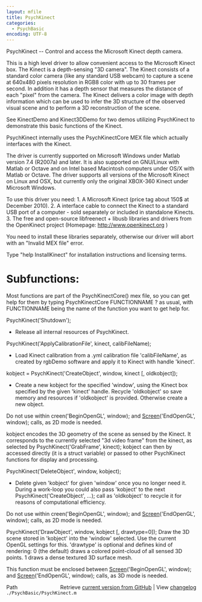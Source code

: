 ```yaml
---
layout: mfile
title: PsychKinect
categories:
  - PsychBasic
encoding: UTF-8
---
```


PsychKinect -- Control and access the Microsoft Kinect depth camera.

This is a high level driver to allow convenient access to the Microsoft
Kinect box. The Kinect is a depth-sensing "3D camera". The Kinect
consists of a standard color camera (like any standard USB webcam)
to capture a scene at 640x480 pixels resolution in RGB8 color with up to
30 frames per second. In addition it has a depth sensor that measures the
distance of each "pixel" from the camera. The Kinect delivers a color
image with depth information which can be used to infer the 3D structure
of the observed visual scene and to perform a 3D reconstruction of the
scene.

See KinectDemo and Kinect3DDemo for two demos utilizing PsychKinect to
demonstrate this basic functions of the Kinect.

PsychKinect internally uses the PsychKinectCore MEX file which actually
interfaces with the Kinect.

The driver is currently supported on Microsoft Windows under
Matlab version 7.4 (R2007a) and later. It is also supported on
GNU/Linux with Matlab or Octave and on Intel based Macintosh computers
under OS/X with Matlab or Octave. The driver supports all versions of
the Microsoft Kinect on Linux and OSX, but currently only the original
XBOX-360 Kinect under Microsoft Windows.

To use this driver you need:
1\. A Microsoft Kinect (price tag about 150$ at December 2010).
2\. A interface cable to connect the Kinect to a standard USB port of a
   computer - sold separately or included in standalone Kinects.
3\. The free and open-source libfreenect + libusb libraries and drivers
   from the OpenKinect project (Homepage: http://www.openkinect.org )

You need to install these libraries separately, otherwise our driver will
abort with an "Invalid MEX file" error.

Type "help InstallKinect" for installation instructions and licensing
terms.


# Subfunctions:

Most functions are part of the PsychKinectCore() mex file, so you can get
help for them by typing PsychKinectCore FUNCTIONNAME ? as usual, with
FUNCTIONNAME being the name of the function you want to get help for.

PsychKinect('Shutdown');
- Release all internal resources of PsychKinect.


PsychKinect('ApplyCalibrationFile', kinect, calibFileName);
- Load Kinect calibration from a .yml calibration file 'calibFileName', as
created by rgbDemo software and apply it to Kinect with handle 'kinect'.


kobject = PsychKinect('CreateObject', window, kinect [, oldkobject]);
- Create a new kobject for the specified 'window', using the Kinect box
specified by the given 'kinect' handle. Recycle 'oldkobject' so save
memory and resources if 'oldkobject' is provided. Otherwise create a new
object.

Do not use within creen('BeginOpenGL', window); and [Screen](/docs/Screen)('EndOpenGL',
window); calls, as 2D mode is needed.


kobject encodes the 3D geometry of the scene as sensed by the Kinect. It
corresponds to the currently selected "3d video frame" from the kinect,
as selected by PsychKinect('GrabFrame', kinect);
kobject can then by accessed directly (it is a struct variable) or passed
to other PsychKinect functions for display and processing.

PsychKinect('DeleteObject', window, kobject);
- Delete given 'kobject' for given 'window' once you no longer need it.
During a work-loop you could also pass 'kobject' to the next
PsychKinect('CreateObject', ...); call as 'oldkobject' to recycle it for
reasons of computational efficiency.

Do not use within creen('BeginOpenGL', window); and [Screen](/docs/Screen)('EndOpenGL',
window); calls, as 2D mode is needed.


PsychKinect('DrawObject', window, kobject [, drawtype=0]);
Draw the 3D scene stored in 'kobject' into the 'window' selected. Use the
current OpenGL settings for this. 'drawtype' is optional and defines kind
of rendering: 0 (the default) draws a colored point-cloud of all sensed
3D points. 1 draws a dense textured 3D surface mesh.

This function must be enclosed between [Screen](/docs/Screen)('BeginOpenGL', window);
and [Screen](/docs/Screen)('EndOpenGL', window); calls, as 3D mode is needed.



<div class="code_header" style="text-align:right;">
  <span style="float:left;">Path&nbsp;&nbsp;</span> <span class="counter">Retrieve <a href=
  "https://raw.github.com/Psychtoolbox-3/Psychtoolbox-3/beta/./PsychBasic/PsychKinect.m">current version from GitHub</a> | View <a href=
  "https://github.com/Psychtoolbox-3/Psychtoolbox-3/commits/beta/./PsychBasic/PsychKinect.m">changelog</a></span>
</div>
<div class="code">
  <code>./PsychBasic/PsychKinect.m</code>
</div>
